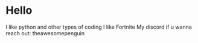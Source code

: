 # Hello

I like python and other types of coding
I like Fortnite
My discord if u wanna reach out: theawesomepenguin
